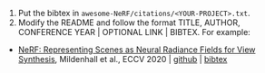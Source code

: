 1. Put the bibtex in `awesome-NeRF/citations/<YOUR-PROJECT>.txt`.
2. Modify the README and follow the format TITLE, AUTHOR, CONFERENCE YEAR | OPTIONAL LINK | BIBTEX. For example:
- [NeRF: Representing Scenes as Neural Radiance Fields for View Synthesis](https://www.matthewtancik.com/nerf), Mildenhall et al., ECCV 2020 | [github](https://github.com/bmild/nerf)  | [bibtex](./citations/nerf.txt) <!---Mildenhall20eccv_nerf-->

